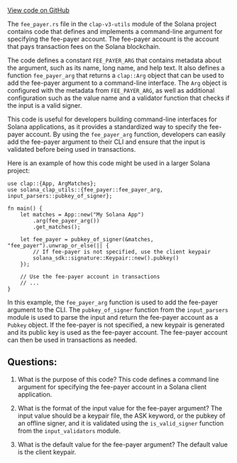 [View code on GitHub](https://github.com/solana-labs/solana/blob/master/clap-v3-utils/src/fee_payer.rs)

The `fee_payer.rs` file in the `clap-v3-utils` module of the Solana project contains code that defines and implements a command-line argument for specifying the fee-payer account. The fee-payer account is the account that pays transaction fees on the Solana blockchain. 

The code defines a constant `FEE_PAYER_ARG` that contains metadata about the argument, such as its name, long name, and help text. It also defines a function `fee_payer_arg` that returns a `clap::Arg` object that can be used to add the fee-payer argument to a command-line interface. The `Arg` object is configured with the metadata from `FEE_PAYER_ARG`, as well as additional configuration such as the value name and a validator function that checks if the input is a valid signer.

This code is useful for developers building command-line interfaces for Solana applications, as it provides a standardized way to specify the fee-payer account. By using the `fee_payer_arg` function, developers can easily add the fee-payer argument to their CLI and ensure that the input is validated before being used in transactions. 

Here is an example of how this code might be used in a larger Solana project:

```
use clap::{App, ArgMatches};
use solana_clap_utils::{fee_payer::fee_payer_arg, input_parsers::pubkey_of_signer};

fn main() {
    let matches = App::new("My Solana App")
        .arg(fee_payer_arg())
        .get_matches();

    let fee_payer = pubkey_of_signer(&matches, "fee_payer").unwrap_or_else(|| {
        // If fee-payer is not specified, use the client keypair
        solana_sdk::signature::Keypair::new().pubkey()
    });

    // Use the fee-payer account in transactions
    // ...
}
```

In this example, the `fee_payer_arg` function is used to add the fee-payer argument to the CLI. The `pubkey_of_signer` function from the `input_parsers` module is used to parse the input and return the fee-payer account as a `Pubkey` object. If the fee-payer is not specified, a new keypair is generated and its public key is used as the fee-payer account. The fee-payer account can then be used in transactions as needed.
## Questions: 
 1. What is the purpose of this code?
   This code defines a command line argument for specifying the fee-payer account in a Solana client application.

2. What is the format of the input value for the fee-payer argument?
   The input value should be a keypair file, the ASK keyword, or the pubkey of an offline signer, and it is validated using the `is_valid_signer` function from the `input_validators` module.

3. What is the default value for the fee-payer argument?
   The default value is the client keypair.